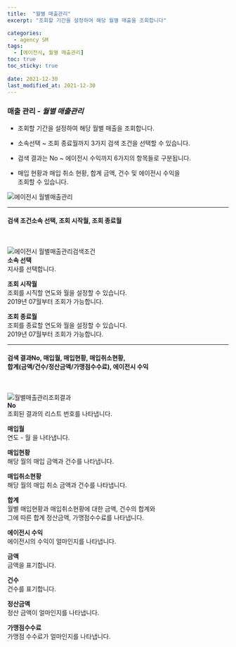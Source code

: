 ```yaml
---
title:  "월별 매출관리"
excerpt: "조회할 기간을 설정하여 해당 월별 매출을 조회합니다"

categories:
  - agency SM
tags:
  - [에이전시, 월별 매출관리]
toc: true
toc_sticky: true
 
date: 2021-12-30
last_modified_at: 2021-12-30
---
```

### 매출 관리 - *월별 매출관리*
- 조회할 기간을 설정하여 해당 월별 매출을 조회합니다.

- 소속선택 ~ 조회 종료월까지 3가지 검색 조건을 선택할 수 있습니다.

- 검색 결과는 No ~ 에이전시 수익까지 6가지의 항목들로 구분됩니다.

- 매입 현황과 매입 취소 현황, 합계 금액, 건수 및 에이전시 수익을<br>조회할 수 있습니다.

![에이전시 월별매출관리](https://user-images.githubusercontent.com/95394003/147454461-e8f9a62a-e17e-44d4-ac34-7faeb57e8a04.jpeg)

---

#### 검색 조건소속 선택, 조회 시작월, 조회 종료월<br>
<br>

![에이전시 월별매출관리검색조건](https://user-images.githubusercontent.com/95394003/147454561-1d032e50-30f6-44d8-a542-41ce3d0b84e7.jpeg)<br>
**소속 선택**<br>
지사를 선택합니다.

**조회 시작월**<br>
조회를 시직할 연도와 월을 설정할 수 있습니다.<br>2019년 07월부터 조회가 가능합니다.

**조회 종료월**<br>
조회를 종료할 연도와 월을 설정할 수 있습니다.<br>2019년 07월부터 조회가 가능합니다.

---

#### 검색 결과No, 매입월, 매입현황, 매입취소현황,<br>합계(금액/건수/정산금액/가맹점수수료), 에이전시 수익<br>
<br>

![월별매출관리조회결과](https://user-images.githubusercontent.com/95394003/146702711-840d85cb-b22b-4497-8d4f-3c75939d1e2c.jpeg)<br>
**No**<br>
조회된 결과의 리스트 번호를 나타냅니다.

**매입월**<br>
연도 - 월 을 나타냅니다.

**매입현황**<br>
해당 월의 매입 금액과 건수를 나타냅니다.

**매입취소현황**<br>
해당 월의 매입 취소 금액과 건수를 나타냅니다.

**합계**<br>
월별 매입현황과 매입취소현황에 대한 금액, 건수의 합계와<br>그에 따른 합계 정산금액, 가맹점수수료를 나타냅니다.

**에이전시 수익**<br>
에이전시의 수익이 얼마인지를 나타냅니다.

**금액**<br>
금액을 표기합니다.

**건수**<br>
건수를 표기합니다.

**정산금액**<br>
정산 금액이 얼마인지를 나타냅니다.

**가맹점수수료**<br>
가맹점 수수료가 얼마인지를 나타냅니다.